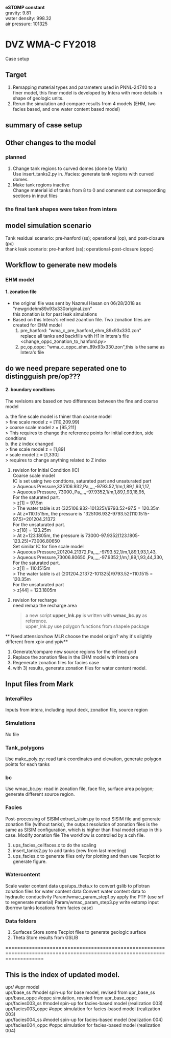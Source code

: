 **eSTOMP constant**  
gravity: 9.81  
water density: 998.32  
air pressure: 101325  

# DVZ WMA-C FY2018
Case setup

## Target 
1) Remapping material types and parameters used in PNNL-24740 to a finer model, this finer model is developed by Intera with more details in shape of geologic units.
2) Rerun the simulation and compare results from 4 models (EHM, two facies based, and one water content based model)

## summary of case setup


## Other changes to the model
### planned
1) Change tank regions to curved domes (done by Mark)  
     Use insert_tanks2.py in. /facies: generate tank regions with curved domes.  
2) Make tank regions inactive   
     Change material id of tanks from 8 to 0 and comment out corresponding sections in input files
### the final tank shapes were taken from intera


## model simulation scenario
Tank residual scenario: pre-hanford (ss); operational (op), and post-closure (pc)  
thank leak scenario: pre-hanford (ss); operational-post-closure (oppc)  

## Workflow to generate new models
### EHM model
#### 1. zonation file 
*   the original file was sent by Nazmul Hasan on 06/28/2018 as "newgridehm89x93x330original.zon"  
   this zonation is for past leak simulations
*   
   Based on this Intera's refined zoantion file. Two zonation files are created for EHM model  
   1. pre_hanford: "wma_c_pre_hanford_ehm_89x93x330.zon"  
      replace all tanks and backfills with H1 in Intera's file  
	  <change_oppc_zonation_to_hanford.py>  
   2. pc,op,oppc:  "wma_c_oppc_ehm_89x93x330.zon",this is the same as Intera's file 
## do we need prepare seperated one to distingguish pre/op??? 

#### 2. boundary condtions
   The revisions are based on two differences between the fine and coarse model  
   
   a. the fine scale model is thiner than coarse model  
	    > fine scale model z = [110,209.99]  
	    > coarse scale model z = [95,211]  
	    > This requires to change the reference points for initial condtion, side condtions  
   b. the z index changed  
	    > fine scale model z = [1,89]  
	    > scale model z = [1,330]  
	    > requires to change anything related to Z index  
   1. revision for Initial Condition (IC)  
      Coarse scale model  
         IC is set using two condtions, saturated part and unsaturated part  
		   > Aqueous Pressure,325106.932,Pa,,,,,-9793.52,1/m,1,89,1,93,1,17,  
		   > Aqueous Pressure, 73000.,Pa,,,,,-97.9352,1/m,1,89,1,93,18,95,  
         For the saturated part.  
		   > z[1] = 97.5m  
		   > The water table is at (325106.932-101325)/9793.52+97.5 = 120.35m  
		   > At z=110.1515m, the pressure is "325106.932-9793.52(110.1515-97.5)=201204.21372  
         For the unsaturated part.  
		   > z[18] = 123.25m  
		   > At z=123.1805m, the pressure is 73000-97.9352(123.1805-123.25)=73006.80650  
      Set similar IC for fine scale model  
		   > Aqueous Pressure,201204.21372,Pa,,,,,-9793.52,1/m,1,89,1,93,1,43,  
		   > Aqueous Pressure,73006.80650.,Pa,,,,,-97.9352,1/m,1,89,1,93,44,330,  
	     For the saturated part.  
		   > z[1] = 110.1515m  
		   > The water table is at (201204.21372-101325)/9793.52+110.1515 = 120.35m  
         For the unsaturated part  
           > z[44] = 123.1805m  
   
   2. revision for recharge  
      need remap the recharge area  
        > a new script **upper_lnk.py** is written with **wmac_bc.py** as reference.  
        >  upper_lnk.py use polygon functions from shapele package  
	
	
**	Need attension:how MLR choose the model origin? why it's slightly different from xpiv and ypiv**
   
1) Generate/compare new source regions for the refined grid 
2) Replace the zonation files in the EHM model with intera one
3) Regenerate zonation files for facies case
4) with 3) results, generate zonation files for water content model. 

## Input files from Mark
### InteraFiles
Inputs from intera, including input deck, zonation file, source region 

### Simulations
No file
### Tank_polygons
Use make_poly.py: read tank coordinates and elevation, generate polygon points for each tanks

### bc
Use wmac_bc.py: read in zonation file, face file, surface area polygon; generate different source region.

### Facies
Post-processing of SISIM
extract_sisim.py to read SISIM file and generate zonation file (without tanks), the output resolution of zonation files is the same as SISIM configuration, which is higher than final model setup in this case.
Modify zonation file 
The workflow is controlled by a csh file.
1) ups_facies_cellfaces.x to do the scaling 
2) insert_tanks2.py to add tanks (new from last meeting)
3) ups_facies.x to generate files only for plotting and then use Tecplot to generate figure.

### Watercontent
Scale water content data
ups/ups_theta.x to convert gslib to pflotran zonation files for water content data
Convert water content data to hydraulic conductivity 
Param/wmac_param_step1.py apply the PTF (use srf to regenerate material)
Param/wmac_param_step3.py write estomp input (borrow tanks locations from facies case)

### Data folders
1) Surfaces 
Store some Tecplot files to generate geologic surface
2) Theta
Store results from GSLIB 



=========================================================================================================================
## This is the index of updated model.
upr/                 #upr model <br />
upr/base_ss          #model spin-up for base model, revised from upr_base_ss <br />
upr/base_oppc        #oppc simulation, revsied from upr_base_oppc <br />
upr/facies003_ss     #model spin-up for facies-based model (realization 003) <br />
upr/facies003_oppc   #oppc simulation for facies-based model (realization 003) <br />
upr/facies004_ss     #model spin-up for facies-based model (realization 004) <br />
upr/facies004_oppc   #oppc simulation for facies-based model (realization 004) <br />
